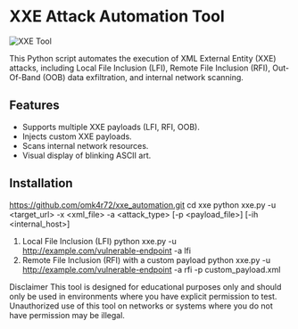 # XXE Attack Automation Tool

![XXE Tool]()

This Python script automates the execution of XML External Entity (XXE) attacks, including Local File Inclusion (LFI), Remote File Inclusion (RFI), Out-Of-Band (OOB) data exfiltration, and internal network scanning.

## Features
- Supports multiple XXE payloads (LFI, RFI, OOB).
- Injects custom XXE payloads.
- Scans internal network resources.
- Visual display of blinking ASCII art.

## Installation   
https://github.com/omk4r72/xxe_automation.git
cd xxe
python xxe.py -u <target_url> -x <xml_file> -a <attack_type> [-p <payload_file>] [-ih <internal_host>]

1. Local File Inclusion (LFI)
python xxe.py -u http://example.com/vulnerable-endpoint -a lfi
2. Remote File Inclusion (RFI) with a custom payload
python xxe.py -u http://example.com/vulnerable-endpoint -a rfi -p custom_payload.xml


Disclaimer
This tool is designed for educational purposes only and should only be used in environments where you have explicit permission to test. Unauthorized use of this tool on networks or systems where you do not have permission may be illegal.
